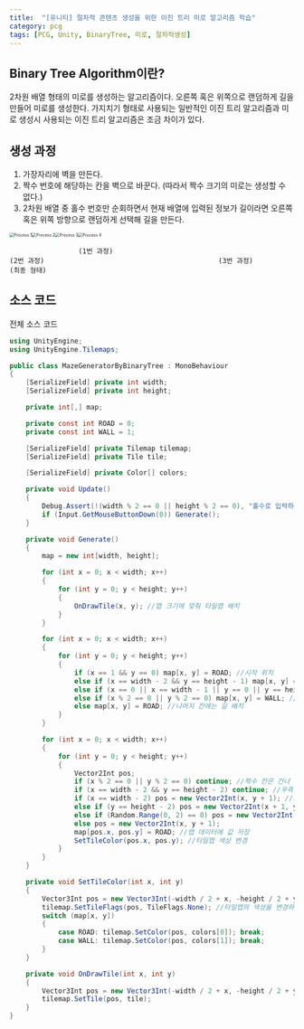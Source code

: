 ```yaml
---
title:  "[유니티] 절차적 콘텐츠 생성을 위한 이진 트리 미로 알고리즘 학습"
category: pcg
tags: [PCG, Unity, BinaryTree, 미로, 절차적생성]
---
```


## Binary Tree Algorithm이란?

2차원 배열 형태의 미로를 생성하는 알고리즘이다. 오른쪽 혹은 위쪽으로 랜덤하게 길을 만들어 미로를 생성한다. 가지치기 형태로 사용되는 일반적인 이진 트리 알고리즘과 미로 생성시 사용되는 이진 트리 알고리즘은 조금 차이가 있다.

 

## 생성 과정

1. 가장자리에 벽을 만든다.
2. 짝수 번호에 해당하는 칸을 벽으로 바꾼다. (따라서 짝수 크기의 미로는 생성할 수 없다.)
3. 2차원 배열 중 홀수 번호만 순회하면서 현재 배열에 입력된 정보가 길이라면 오른쪽 혹은 위쪽 방향으로 랜덤하게 선택해 길을 만든다.



<img src="2021-06-01-BinaryTree/Process 1.PNG" alt="Process 1" style="zoom:50%;" /><img src="2021-06-01-BinaryTree/Process 2.PNG" alt="Process 2" style="zoom:50%;" /><img src="2021-06-01-BinaryTree/Process 3.PNG" alt="Process 3" style="zoom:50%;" /><img src="2021-06-01-BinaryTree/Process 4.PNG" alt="Process 4" style="zoom:50%;" />

					 (1번 과정) 											  (2번 과정) 											(3번 과정)	 										(최종 형태)



## 소스 코드



전체 소스 코드

```c#
using UnityEngine;
using UnityEngine.Tilemaps;

public class MazeGeneratorByBinaryTree : MonoBehaviour
{
    [SerializeField] private int width;
    [SerializeField] private int height;

    private int[,] map;

    private const int ROAD = 0;
    private const int WALL = 1;

    [SerializeField] private Tilemap tilemap;
    [SerializeField] private Tile tile;

    [SerializeField] private Color[] colors;

    private void Update()
    {
        Debug.Assert(!(width % 2 == 0 || height % 2 == 0), "홀수로 입력하십시오.");
        if (Input.GetMouseButtonDown(0)) Generate();
    }

    private void Generate()
    {
        map = new int[width, height];

        for (int x = 0; x < width; x++)
        {
            for (int y = 0; y < height; y++)
            {
                OnDrawTile(x, y); //맵 크기에 맞춰 타일맵 배치
            }
        }

        for (int x = 0; x < width; x++)
        {
            for (int y = 0; y < height; y++)
            {
                if (x == 1 && y == 0) map[x, y] = ROAD; //시작 위치
                else if (x == width - 2 && y == height - 1) map[x, y] = ROAD; //출구 위치
                else if (x == 0 || x == width - 1 || y == 0 || y == height - 1) map[x, y] = WALL; //가장자리 벽으로 채움
                else if (x % 2 == 0 || y % 2 == 0) map[x, y] = WALL; //짝수 칸 벽으로 채움
                else map[x, y] = ROAD; //나머지 칸에는 길 배치
            }
        }

        for (int x = 0; x < width; x++)
        {
            for (int y = 0; y < height; y++)
            {
                Vector2Int pos;
                if (x % 2 == 0 || y % 2 == 0) continue; //짝수 칸은 건너 뜀
                if (x == width - 2 && y == height - 2) continue; //우측 상단 모서리에 닿으면 길을 생성하지 않음
                if (x == width - 2) pos = new Vector2Int(x, y + 1); //오른쪽 끝에 닿으면 길 생성 방향을 위로 설정
                else if (y == height - 2) pos = new Vector2Int(x + 1, y); //위쪽 끝에 닿으면 길 생성 방향을 오른쪽으로 설정
                else if (Random.Range(0, 2) == 0) pos = new Vector2Int(x + 1, y); //랜덤으로 방향 지정 (위쪽, 오른쪽)
                else pos = new Vector2Int(x, y + 1);
                map[pos.x, pos.y] = ROAD; //맵 데이터에 값 저장
                SetTileColor(pos.x, pos.y); //타일맵 색상 변경
            }
        }
    }

    private void SetTileColor(int x, int y)
    {
        Vector3Int pos = new Vector3Int(-width / 2 + x, -height / 2 + y, 0); //생성 위치를 화면 중앙으로 설정
        tilemap.SetTileFlags(pos, TileFlags.None); //타일맵의 색상을 변경하기 위해 TileFlags값을 None으로 변경
        switch (map[x, y])
        {
            case ROAD: tilemap.SetColor(pos, colors[0]); break;
            case WALL: tilemap.SetColor(pos, colors[1]); break;
        }
    }

    private void OnDrawTile(int x, int y)
    {
        Vector3Int pos = new Vector3Int(-width / 2 + x, -height / 2 + y, 0);
        tilemap.SetTile(pos, tile);
    }
}
```
